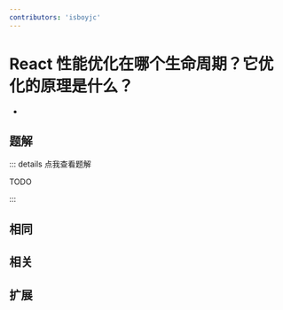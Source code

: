 ```yaml
---
contributors: 'isboyjc'
---
```


# React 性能优化在哪个生命周期？它优化的原理是什么？

- 



## 题解

::: details 点我查看题解

  TODO

:::



## 相同


## 相关


## 扩展

